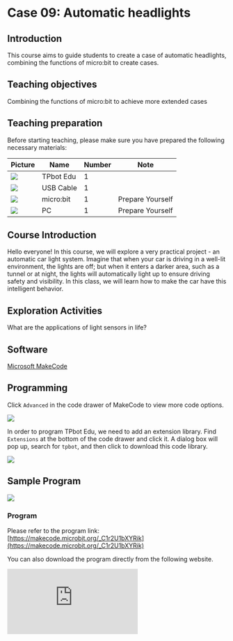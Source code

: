 ﻿---
sidebar_position: 9
sidebar_label: Automatic headlight
---

# Case 09: Automatic headlights

## Introduction

This course aims to guide students to create a case of automatic headlights, combining the functions of micro:bit to create cases.

## Teaching objectives

Combining the functions of micro:bit to achieve more extended cases

## Teaching preparation

Before starting teaching, please make sure you have prepared the following necessary materials:

| Picture | Name | Number | Note |
|---|---|---|---|
| ![](https://wiki-media-ef.oss-cn-hongkong.aliyuncs.com/docs/microbit/microbit-smart-car/microbit-tpbot-edu/TPBot_tianpeng_edu.png)| TPbot Edu | 1 |   |
| ![](https://wiki-media-ef.oss-cn-hongkong.aliyuncs.com/docs/microbit/interesting-case/cutebot-fun-football-game-kit/cases-libraries/images/USB-data-cable.png) | USB Cable | 1 |   |
| ![](https://wiki-media-ef.oss-cn-hongkong.aliyuncs.com/docs/microbit/interesting-case/cutebot-fun-football-game-kit/cases-libraries/images/microbit.png) | micro:bit | 1 | Prepare Yourself |
| ![](https://wiki-media-ef.oss-cn-hongkong.aliyuncs.com/docs/microbit/interesting-case/cutebot-fun-football-game-kit/cases-libraries/images/pc.png) | PC | 1 | Prepare Yourself |

## Course Introduction

Hello everyone! In this course, we will explore a very practical project - an automatic car light system. Imagine that when your car is driving in a well-lit environment, the lights are off; but when it enters a darker area, such as a tunnel or at night, the lights will automatically light up to ensure driving safety and visibility. In this class, we will learn how to make the car have this intelligent behavior.

## Exploration Activities

What are the applications of light sensors in life?

## Software

[Microsoft MakeCode](https://makecode.microbit.org/#)

## Programming

Click `Advanced` in the code drawer of MakeCode to view more code options.

![](https://wiki-media-ef.oss-cn-hongkong.aliyuncs.com/docs/microbit/interesting-case/classroom-science-pack/images/classroom-science-pack-add-extensions-02.png)

In order to program TPbot Edu, we need to add an extension library. Find `Extensions` at the bottom of the code drawer and click it. A dialog box will pop up, search for `tpbot`, and then click to download this code library.

![](https://wiki-media-ef.oss-cn-hongkong.aliyuncs.com/docs/microbit/microbit-smart-car/microbit-tpbot/images/TPBot_tianpeng_case_01_03.png)


## Sample Program

![](https://wiki-media-ef.oss-cn-hongkong.aliyuncs.com/i18n/en/docusaurus-plugin-content-docs/current/microbit/microbit-smart-car/microbit-tpbot-edu/TPBot_tianpeng_edu_case_09_07.png)

### Program

Please refer to the program link: [https://makecode.microbit.org/_C1r2U1bXYRik](https://makecode.microbit.org/_C1r2U1bXYRik)

You can also download the program directly from the following website.

<div
    style={{
        position: 'relative',
        paddingBottom: '60%',
        overflow: 'hidden',
    }}
>
    <iframe
        src="https://makecode.microbit.org/_C1r2U1bXYRik"
        frameborder="0"
        sandbox="allow-popups allow-forms allow-scripts allow-same-origin"
        style={{
            position: 'absolute',
            width: '100%',
            height: '100%',
        }}
    />
</div>


## Conclusion

After turning on the power, the car moves forward, and the lights will automatically turn on when the car drives to a dark place.

## Extended knowledge

**Application of light sensors in life**
Light sensors, also known as photosensors, are devices that can detect the intensity of ambient light. They play an important role in many daily applications. Here are some examples of light sensors in life:

1. Automatic dimming lamps
Light sensors can be used to automatically adjust the brightness of indoor or outdoor lights. Reducing the brightness of the light when the light is sufficient and increasing the brightness when the environment is dark not only improves energy efficiency but also improves comfort.

2. Smartphones and computers
Modern smartphones and computer screens automatically adjust the screen brightness according to the brightness of the surrounding environment to provide better visual effects and reduce power consumption.

3. Street lights and street lights
In many cities, street lights and street lights are equipped with light sensors so that they can automatically turn on after sunset and turn off at dawn, saving energy and improving public safety.

4. Cameras and Photography
In photography and video equipment, light sensors help automatically adjust exposure and white balance to adapt to different lighting conditions and ensure image quality.

5. Agriculture
In modern agriculture, light sensors are used to monitor the light conditions for plant growth and automatically adjust the light intensity in greenhouses to promote healthy plant growth.

6. Environmental Monitoring
Light sensors are used to monitor light levels in different environments, which is very important for studying light pollution, urban planning, and wildlife protection.

7. Security Systems
In security monitoring systems, light sensors can trigger motion-sensitive lights or cameras, which automatically activate when light changes or movement are detected to enhance security.

8. Smart Homes
In smart home systems, light sensors are linked to other smart devices, such as automatic curtains, smart blinds, etc., which automatically adjust according to light intensity to optimize the living environment.

9. Cars
In cars, light sensors are used to automatically adjust the brightness of interior lights and dashboards, as well as activate or turn off headlights to improve driving safety.

10. Wearable devices
In some smart watches and fitness trackers, light sensors are used to adjust the brightness of the display screen under different lighting conditions for easier reading by users.

Light sensors are widely used. They provide information about the ambient light level to help various devices and systems automatically adapt to environmental changes, improve efficiency and user experience.
